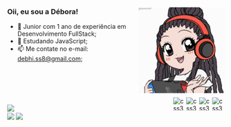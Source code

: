 ### Oii, eu sou a Débora! <img align="right" width="200" height="200" class="animated" src="euanima.gif" >  

- 🔭 Junior com 1 ano de experiência em Desenvolvimento FullStack;
- 🌱 Estudando JavaScript;
- 📫 Me contate no e-mail: debhi.ss8@gmail.com;
<br>
<br>
<br>
<br>
<div>
<img align="right" alt="css3" height="30" width="30" src="https://cdn.jsdelivr.net/gh/devicons/devicon@latest/icons/css3/css3-original.svg" />
<img align="right" alt="css3" height="30" width="30" src="https://cdn.jsdelivr.net/gh/devicons/devicon@latest/icons/html5/html5-original.svg" />
<img align="right" alt="css3" height="30" width="30" src="https://cdn.jsdelivr.net/gh/devicons/devicon@latest/icons/javascript/javascript-original.svg" />
<img align="right" alt="css3" height="30" width="30" src="https://cdn.jsdelivr.net/gh/devicons/devicon@latest/icons/threedsmax/threedsmax-original.svg" />
          
</div>
<br>

<div style="display: inline-block">
<img width="350" src="https://github-readme-stats.vercel.app/api/top-langs/?username=debizinha-santos&layout=compact&theme=dark">
</div><br>

<div> 
          <a href="mailto:debhi.ss8@gmail.com"><img src="https://img.shields.io/badge/-Gmail-%23333?style=for-the-badge&logo=gmail&logoColor=white" target="_blank"></a>
          <a href="https://www.linkedin.com/in/debora-santos-da-silva-b934b68b/" target="_blank"><img src="https://img.shields.io/badge/-LinkedIn-%230077B5?style=for-the-badge&logo=linkedin&logoColor=white" target="_blank"></a>
</div>
          
  
 
